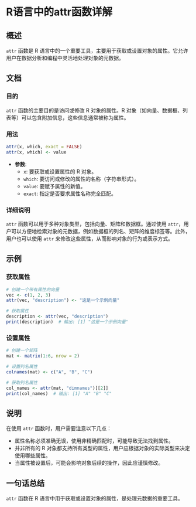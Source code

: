 <!--
Meta Description: # R语言中的attr函数详解 ## 概述 `attr` 函数是 R 语言中的一个重要工具，主要用于获取或设置对象的属性。它允许用户在数据分析和编程中灵活地处理对象的元数据。 ## 文档 ### 目的 `attr` 函数的主要目的是访问或修改 R 对象的属性。R 对象（如向量、数据框、列表等）可以包...
Meta Keywords: attr, description, which, vec, mat
-->

# R语言中的attr函数详解

## 概述
`attr` 函数是 R 语言中的一个重要工具，主要用于获取或设置对象的属性。它允许用户在数据分析和编程中灵活地处理对象的元数据。

## 文档
### 目的
`attr` 函数的主要目的是访问或修改 R 对象的属性。R 对象（如向量、数据框、列表等）可以包含附加信息，这些信息通常被称为属性。

### 用法
```R
attr(x, which, exact = FALSE)
attr(x, which) <- value
```

- **参数**:
  - `x`: 要获取或设置属性的 R 对象。
  - `which`: 要访问或修改的属性的名称（字符串形式）。
  - `value`: 要赋予属性的新值。
  - `exact`: 指定是否要求属性名称完全匹配。

### 详细说明
`attr` 函数可以用于多种对象类型，包括向量、矩阵和数据框。通过使用 `attr`，用户可以方便地检索对象的元数据，例如数据框的列名、矩阵的维度标签等。此外，用户也可以使用 `attr` 来修改这些属性，从而影响对象的行为或表示方式。

## 示例
### 获取属性
```R
# 创建一个带有属性的向量
vec <- c(1, 2, 3)
attr(vec, "description") <- "这是一个示例向量"

# 获取属性
description <- attr(vec, "description")
print(description)  # 输出: [1] "这是一个示例向量"
```

### 设置属性
```R
# 创建一个矩阵
mat <- matrix(1:6, nrow = 2)

# 设置列名属性
colnames(mat) <- c("A", "B", "C")

# 获取列名属性
col_names <- attr(mat, "dimnames")[[2]]
print(col_names)  # 输出: [1] "A" "B" "C"
```

## 说明
在使用 `attr` 函数时，用户需要注意以下几点：
- 属性名称必须准确无误，使用非精确匹配时，可能导致无法找到属性。
- 并非所有的 R 对象都支持所有类型的属性，用户应根据对象的实际类型来决定使用哪些属性。
- 当属性被设置后，可能会影响对象后续的操作，因此应谨慎修改。

## 一句话总结
`attr` 函数在 R 语言中用于获取或设置对象的属性，是处理元数据的重要工具。